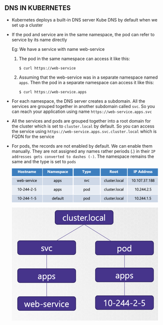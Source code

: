 ## DNS IN KUBERNETES

- Kubernetes deploys a built-in DNS server Kube DNS by default when we set up a cluster

- If the pod and service are in the same namespace, the pod can refer to service by its name directly

    Eg: We have a service with name web-service
    1. The pod in the same namespace can access it like this:

           $ curl https://web-service
    2. Assuming that the web-service was in a separate namespace named `apps`. Then the pod in a separate namespace can access it like this:

           $ curl https://web-service.apps

- For each namespace, the DNS server creates a subdomain. All the services are grouped together in another subdomain called `svc`. So you can reach your application using name `https://web-service.apps.svc`

- All the services and pods are grouped together into a root domain for the cluster which is set to `cluster.local` by default. So you can access the service using `https://web-service.apps.svc.cluster.local` which is FQDN for the service

- For pods, the records are not enabled by default. We can enable them manually. They are not assigned any names rather periods (.) in their `IP addresses gets converted to dashes (-)`. The namespace remains the same and the type is set to `pods`

  ![alt text](DNS.png)  
           
   ![alt text](DNS-hierarchy.png)
